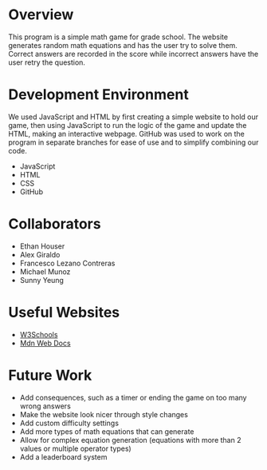 # Overview

This program is a simple math game for grade school. The website generates random math equations and has the user try to solve them. Correct answers are recorded in the score while incorrect answers have the user retry the question.


# Development Environment

We used JavaScript and HTML by first creating a simple website to hold our game, then using JavaScript to run the logic of the game and update the HTML, making an interactive webpage. GitHub was used to work on the program in separate branches for ease of use and to simplify combining our code.

* JavaScript
* HTML
* CSS
* GitHub

# Collaborators

* Ethan Houser
* Alex Giraldo
* Francesco Lezano Contreras
* Michael Munoz
* Sunny Yeung

# Useful Websites

* [W3Schools](https://www.w3schools.com/js/)
* [Mdn Web Docs](https://developer.mozilla.org/en-US/docs/Web/HTML/Element/button)

# Future Work

* Add consequences, such as a timer or ending the game on too many wrong answers
* Make the website look nicer through style changes
* Add custom difficulty settings
* Add more types of math equations that can generate
* Allow for complex equation generation (equations with more than 2 values or multiple operator types)
* Add a leaderboard system